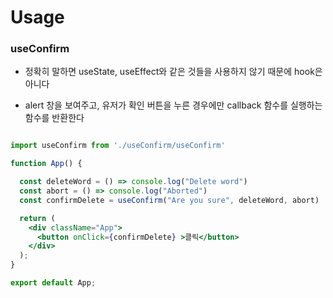 # Usage


### useConfirm

- 정확히 말하면 useState, useEffect와 같은 것들을 사용하지 않기 때문에 hook은 아니다

- alert 창을 보여주고, 유저가 확인 버튼을 누른 경우에만 callback 함수를 실행하는 함수를 반환한다 

```jsx

import useConfirm from './useConfirm/useConfirm'

function App() {

  const deleteWord = () => console.log("Delete word")
  const abort = () => console.log("Aborted")
  const confirmDelete = useConfirm("Are you sure", deleteWord, abort)

  return (
    <div className="App">
      <button onClick={confirmDelete} >클릭</button>
    </div>
  );
}

export default App;



```